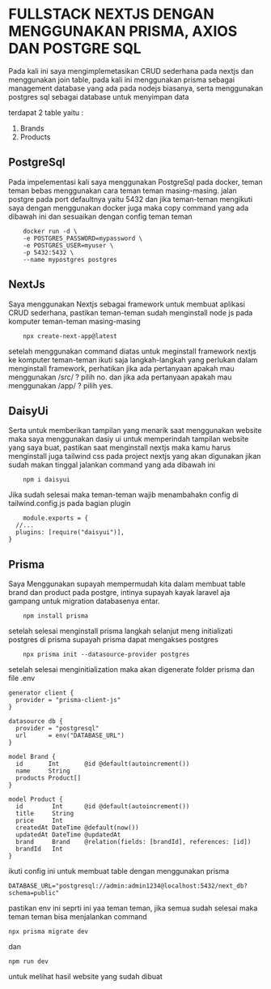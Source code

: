 # FULLSTACK NEXTJS DENGAN MENGGUNAKAN PRISMA, AXIOS DAN POSTGRE SQL

Pada kali ini saya mengimplemetasikan CRUD sederhana pada nextjs dan menggunakan join table, pada kali ini menggunakan prisma sebagai management database yang ada pada nodejs biasanya, serta menggunakan postgres sql sebagai database untuk menyimpan data

terdapat 2 table yaitu :

1. Brands
2. Products

## PostgreSql

Pada impelementasi kali saya menggunakan PostgreSql pada docker, teman teman bebas menggunakan cara teman teman masing-masing. jalan postgre pada port defaultnya yaitu 5432 dan jika teman-teman mengikuti saya dengan menggunakan docker juga maka copy command yang ada dibawah ini dan sesuaikan dengan config teman teman

```
    docker run -d \
    -e POSTGRES_PASSWORD=mypassword \
    -e POSTGRES_USER=myuser \
    -p 5432:5432 \
    --name mypostgres postgres
```

## NextJs

Saya menggunakan Nextjs sebagai framework untuk membuat aplikasi CRUD sederhana, pastikan teman-teman sudah menginstall node js pada komputer teman-teman masing-masing

```
    npx create-next-app@latest
```

setelah menggunakan command diatas untuk meginstall framework nextjs ke komputer teman-teman ikuti saja langkah-langkah yang perlukan dalam menginstall framework, perhatikan jika ada pertanyaan apakah mau menggunakan /src/ ? pilih no. dan jika ada pertanyaan apakah mau menggunakan /app/ ? pilih yes.

## DaisyUi

Serta untuk memberikan tampilan yang menarik saat menggunakan website maka saya menggunakan dasiy ui untuk memperindah tampilan website yang saya buat, pastikan saat menginstall nextjs maka kamu harus menginstall juga tailwind css pada project nextjs yang akan digunakan jikan sudah makan tinggal jalankan command yang ada dibawah ini

```
    npm i daisyui
```

Jika sudah selesai maka teman-teman wajib menambahakn config di tailwind.config.js pada bagian plugin

```
    module.exports = {
  //...
  plugins: [require("daisyui")],
}
```

## Prisma

Saya Menggunakan supayah mempermudah kita dalam membuat table brand dan product pada postgre, intinya supayah kayak laravel aja gampang untuk migration databasenya entar.

```
    npm install prisma
```

setelah selesai menginstall prisma langkah selanjut meng initializati postgres di prisma supayah prisma dapat mengakses postgres

```
    npx prisma init --datasource-provider postgres
```

setelah selesai menginitialization maka akan digenerate folder prisma dan file .env

```
generator client {
  provider = "prisma-client-js"
}

datasource db {
  provider = "postgresql"
  url      = env("DATABASE_URL")
}

model Brand {
  id       Int       @id @default(autoincrement())
  name     String
  products Product[]
}

model Product {
  id        Int      @id @default(autoincrement())
  title     String
  price     Int
  createdAt DateTime @default(now())
  updatedAt DateTime @updatedAt
  brand     Brand    @relation(fields: [brandId], references: [id])
  brandId   Int
}
```

ikuti config ini untuk membuat table dengan menggunakan prisma

```
DATABASE_URL="postgresql://admin:admin1234@localhost:5432/next_db?schema=public"
```

pastikan env ini seprti ini yaa teman teman, jika semua sudah selesai maka teman teman bisa menjalankan command

```
npx prisma migrate dev
```

dan

```
npm run dev
```

untuk melihat hasil website yang sudah dibuat
